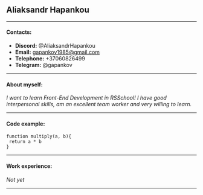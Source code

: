 ## Aliaksandr Hapankou
---
#### Contacts:
 * __Discord:__ @AliaksandrHapankou
 * __Email:__ gapankov1985@gmail.com
 * __Telephone:__ +37060826499
 * __Telegram:__ @gapankov
---
#### About myself:
_I want to learn Front-End Development in RSSchool!
I have good interpersonal skills, am an excellent team worker and very willing to learn._
___
#### Code example:
```
function multiply(a, b){
 return a * b
}
```
___
#### Work experience:
_Not yet_
***
